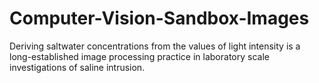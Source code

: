 # Computer-Vision-Sandbox-Images
Deriving saltwater concentrations from the values of light intensity is a long-established image processing practice in laboratory scale investigations of saline intrusion. 
